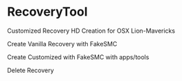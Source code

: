 RecoveryTool  
============

Customized Recovery HD Creation for OSX Lion-Mavericks 

Create Vanilla Recovery with FakeSMC

Create Customized with FakeSMC with apps/tools

Delete Recovery

